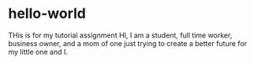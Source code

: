 # hello-world
THis is for my tutorial assignment
HI, I am a student, full time worker, business owner, and a mom of one just trying to create a better future for my little one and I.
